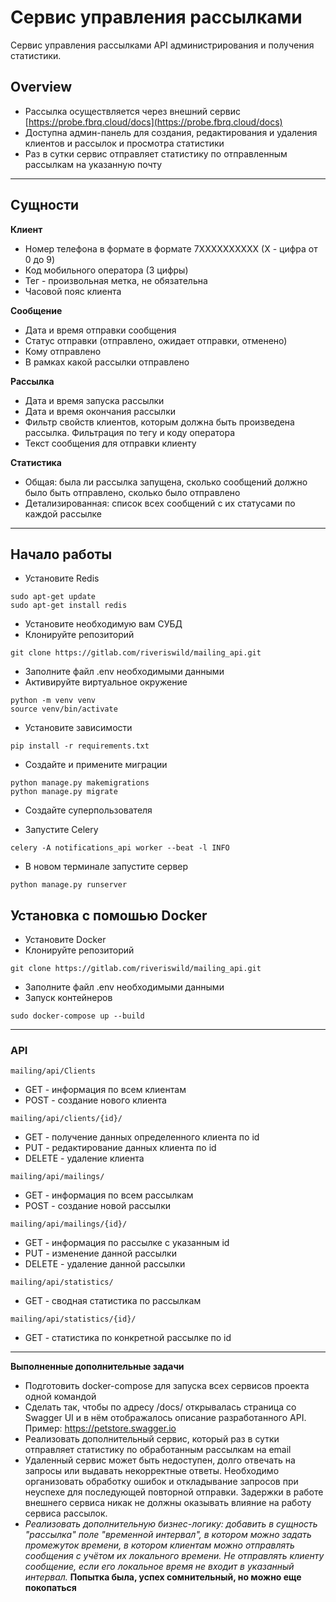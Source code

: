 # Сервис управления рассылками
Сервис управления рассылками API администрирования и получения статистики.

## Overview
* Рассылка осуществляется через внешний сервис  [https://probe.fbrq.cloud/docs](https://probe.fbrq.cloud/docs) 
* Доступна админ-панель для создания, редактирования и удаления клиентов и рассылок и просмотра статистики
* Раз в сутки сервис отправляет статистику по отправленным рассылкам на указанную почту
***
## Сущности

**Клиент**
* Номер телефона в формате в формате 7XXXXXXXXXX (X - цифра от 0 до 9)
* Код мобильного оператора (3 цифры)
* Тег - произвольная метка, не обязательна
* Часовой пояс клиента

**Сообщение**
* Дата и время отправки сообщения
* Статус отправки (отправлено, ожидает отправки, отменено)
* Кому отправлено
* В рамках какой рассылки отправлено


**Рассылка**

* Дата и время запуска рассылки
* Дата и время окончания рассылки
* Фильтр свойств клиентов, которым должна быть произведена рассылка. Фильтрация по тегу и коду оператора
* Текст сообщения для отправки клиенту

**Статистика**
* Общая: была ли рассылка запущена, сколько сообщений должно было быть отправлено, сколько было отправлено
* Детализированная: список всех сообщений с их статусами по каждой рассылке

***


## Начало работы
* Установите Redis
```
sudo apt-get update
sudo apt-get install redis
``` 

* Установите необходимую вам СУБД
* Клонируйте репозиторий
```
git clone https://gitlab.com/riveriswild/mailing_api.git
``` 
* Заполните файл .env необходимыми данными
* Активируйте виртуальное окружение
```
python -m venv venv  
source venv/bin/activate
```
* Установите зависимости
```
pip install -r requirements.txt
``` 
* Создайте и примените миграции
```
python manage.py makemigrations
python manage.py migrate
```
* Создайте суперпользователя

* Запустите Celery
```
celery -A notifications_api worker --beat -l INFO
```
* В новом терминале запустите сервер
```
python manage.py runserver
```

##  Установка с помошью Docker
* Установите Docker
* Клонируйте репозиторий
```
git clone https://gitlab.com/riveriswild/mailing_api.git
``` 
* Заполните файл .env необходимыми данными
* Запуск контейнеров
```
sudo docker-compose up --build
``` 
***


### API
`mailing/api/Clients`
* GET - информация по всем клиентам
* POST - создание нового клиента

`mailing/api/clients/{id}/`
* GET - получение данных определенного клиента по id
* PUT - редактирование данных клиента по id
* DELETE - удаление клиента

`mailing/api/mailings/`
* GET - информация по всем рассылкам
* POST - создание новой рассылки

`mailing/api/mailings/{id}/`
* GET - информация по рассылке с указанным id
* PUT - изменение данной рассылки
* DELETE - удаление данной рассылки

`mailing/api/statistics/`

* GET - сводная статистика по рассылкам

`mailing/api/statistics/{id}/`
* GET - статистика по конкретной рассылке по id

***
**Выполненные дополнительные задачи**
* Подготовить docker-compose для запуска всех сервисов проекта одной командой
* Сделать так, чтобы по адресу /docs/ открывалась страница со Swagger UI и в нём отображалось описание разработанного API. Пример: https://petstore.swagger.io
* Реализовать дополнительный сервис, который раз в сутки отправляет статистику по обработанным рассылкам на email
* Удаленный сервис может быть недоступен, долго отвечать на запросы или выдавать некорректные ответы. Необходимо организовать обработку ошибок и откладывание запросов при неуспехе для последующей повторной отправки. Задержки в работе внешнего сервиса никак не должны оказывать влияние на работу сервиса рассылок.
* *Реализовать дополнительную бизнес-логику: добавить в сущность "рассылка" поле "временной интервал", в котором можно задать промежуток времени, в котором клиентам можно отправлять сообщения с учётом их локального времени. Не отправлять клиенту сообщение, если его локальное время не входит в указанный интервал.* **Попытка была, успех сомнительный, но можно еще покопаться**



